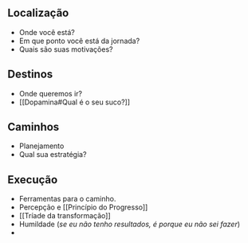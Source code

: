 ## Localização

- Onde você está?
- Em que ponto você está da jornada?
- Quais são suas motivações?

## Destinos

- Onde queremos ir?
- [[Dopamina#Qual é o seu suco?]] 

## Caminhos

- Planejamento
- Qual sua estratégia?

## Execução

- Ferramentas para o caminho.
- Percepção e [[Princípio do Progresso]]
- [[Tríade da transformação]]
- Humildade (*se eu não tenho resultados, é porque eu não sei fazer*)
- 

